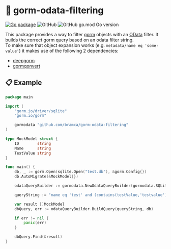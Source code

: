 # 🔎 gorm-odata-filtering

[![Go package](https://github.com/bramca/gorm-odata-filtering/actions/workflows/test.yaml/badge.svg)](https://github.com/bramca/gorm-odata-filtering/actions/workflows/test.yaml)
![GitHub](https://img.shields.io/github/license/bramca/gorm-odata-filtering)
![GitHub go.mod Go version](https://img.shields.io/github/go-mod/go-version/bramca/gorm-odata-filtering)

This package provides a way to filter [gorm](https://gorm.io) objects with an [OData](https://docs.oasis-open.org/odata/odata/v4.0/errata03/os/complete/part2-url-conventions/odata-v4.0-errata03-os-part2-url-conventions-complete.html#_Toc453752358) filter.
It builds the correct gorm query based on an odata filter string.
<br>
To make sure that object expansion works (e.g. `metadata/name eq 'some-value'`) it makes use of the following 2 dependencies:
- [deepgorm](github.com/survivorbat/gorm-deep-filtering)
- [gormqonvert](github.com/survivorbat/gorm-query-convert)

## 📋 Example

``` go
package main

import (
	"gorm.io/driver/sqlite"
	"gorm.io/gorm"

	gormodata "github.com/bramca/gorm-odata-filtering"
)

type MockModel struct {
	ID        string
	Name      string
	TestValue string
}

func main() {
	db, _ := gorm.Open(sqlite.Open("test.db"), &gorm.Config{})
	db.AutoMigrate(&MockModel{})

	odataQueryBuilder := gormodata.NewOdataQueryBuilder(gormodata.SQLite)

	queryString := "name eq 'test' and (contains(testValue,'testvalue') or contains(metadata/name,'test-metadata'))"

	var result []MockModel
	dbQuery, err := odataQueryBuilder.BuildQuery(queryString, db)

	if err != nil {
		panic(err)
	}

	dbQuery.Find(&result)
}

```
